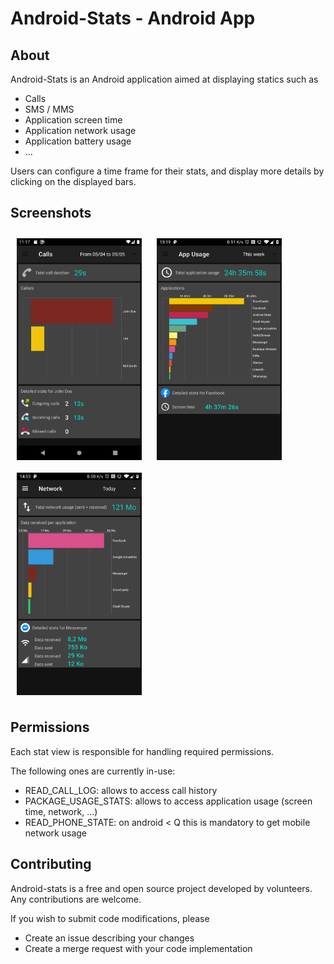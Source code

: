 # Android-Stats - Android App

## About

Android-Stats is an Android application aimed at displaying statics such as
- Calls
- SMS / MMS
- Application screen time
- Application network usage
- Application battery usage
- ...

Users can configure a time frame for their stats, and display more details
by clicking on the displayed bars.

## Screenshots

[<img src="screenshots/calls.png" align="center" width="200" hspace="10" vspace="10">](screenshots/calls.png)
[<img src="screenshots/app_usage.png" align="center" width="200" hspace="10" vspace="10">](screenshots/app_usage.png)
[<img src="screenshots/app_network.png" align="center" width="200" hspace="10" vspace="10">](screenshots/app_network.png)

## Permissions

Each stat view is responsible for handling required permissions.

The following ones are currently in-use:
- READ_CALL_LOG: allows to access call history
- PACKAGE_USAGE_STATS: allows to access application usage (screen time, network, ...)
- READ_PHONE_STATE: on android < Q this is mandatory to get mobile network usage

## Contributing

Android-stats is a free and open source project developed by volunteers.
Any contributions are welcome.

If you wish to submit code modifications, please
- Create an issue describing your changes
- Create a merge request with your code implementation
